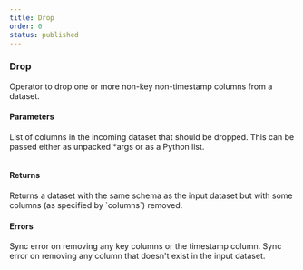 ```yaml
---
title: Drop
order: 0
status: published
---
```

### Drop
Operator to drop one or more non-key non-timestamp columns from a dataset.

#### Parameters

<Expandable title="columns" type="List[str]">
List of columns in the incoming dataset that should be dropped. This can be passed
either as unpacked *args or as a Python list.
</Expandable>

<pre snippet="api-reference/operators/drop#basic" status="success"
    message="Can pass names via *args or kwarg columns" highlight="21, 22">
</pre>

#### Returns

<Expandable type="Dataset">
Returns a dataset with the same schema as the input dataset but with some columns
(as specified by `columns`) removed.
</Expandable>

#### Errors
<Expandable title="Dropping key/timestamp columns">
Sync error on removing any key columns or the timestamp column.
</Expandable>

<Expandable title="Dropping non-existent columns">
Sync error on removing any column that doesn't exist in the input dataset.
</Expandable>

<pre snippet="api-reference/operators/drop#incorrect_type" status="error"
    message="Can not drop key or timestamp columns" highlight="16">
</pre>
<pre snippet="api-reference/operators/drop#missing_column" status="error"
    message="Can not drop a non-existent column" highlight="17">
</pre>
